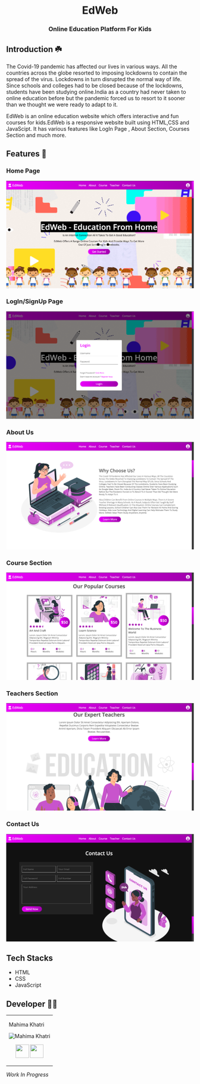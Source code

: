 <div align ='center'>
  
# EdWeb
  
  ### Online Education Platform For Kids

  
  </div>

## Introduction :shamrock:

The Covid-19 pandemic has affected our lives in various ways. All the countries across the globe resorted to imposing lockdowns to contain the spread of the virus. Lockdowns in turn disrupted the normal way of life. Since schools and colleges had to be closed because of the lockdowns, students have been studying online.India as a country had never taken to online education before but the pandemic forced us to resort to it sooner than we thought we were ready to adapt to it.

EdWeb is an online education website which offers interactive and fun courses for kids.EdWeb is a responsive website built using HTML,CSS and JavaScipt. It has various features like LogIn Page , About Section, Courses Section and much more.

## Features :eyes:

### Home Page
![alt text](Images/1.png)

### LogIn/SignUp Page
![alt text](Images/2.png)

### About Us
![alt text](Images/3.png)

### Course Section
![alt text](Images/4.png)

### Teachers Section
![alt text](Images/5.png)

### Contact Us 
![alt text](Images/6.png)


## Tech Stacks

+ HTML
+ CSS
+ JavaScript

## Developer :woman_technologist:
<table>
<td>

Mahima Khatri

<p align="center">
<img src = "https://avatars.githubusercontent.com/u/77387745?v=4"  height="120"
alt="Mahima Khatri">
</p>
<p align="center">
<a href = "https://github.com/MahimaKhatri" target="_blank"><img src = "http://www.iconninja.com/files/241/825/211/round-collaboration-social-github-code-circle-network-icon.svg" width="36" height = "36"/></a>
<a href = "https://www.linkedin.com/in/mahima-khatri-434a3b193/" target="_blank">
<img src = "http://www.iconninja.com/files/863/607/751/network-linkedin-social-connection-circular-circle-media-icon.svg" width="36" height="36"/>
</a>
</p>
</td>
</tr>
</table>

*Work In Progress*


